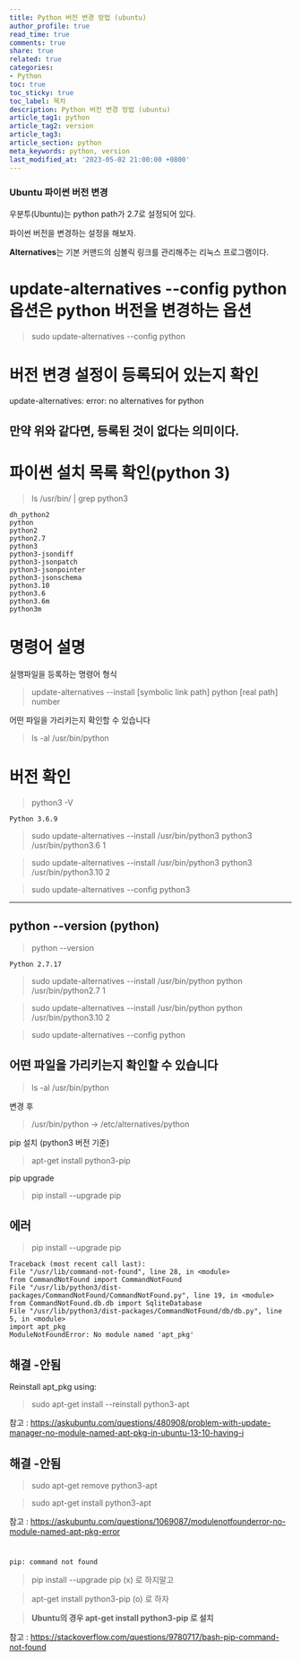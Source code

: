 ```yaml
---
title: Python 버전 변경 방법 (ubuntu)
author_profile: true
read_time: true
comments: true
share: true
related: true
categories:
- Python
toc: true
toc_sticky: true
toc_label: 목차
description: Python 버전 변경 방법 (ubuntu)
article_tag1: python
article_tag2: version
article_tag3: 
article_section: python
meta_keywords: python, version
last_modified_at: '2023-05-02 21:00:00 +0800'
---
```



### Ubuntu 파이썬 버전 변경

우분투(Ubuntu)는 python path가 2.7로 설정되어 있다.

파이썬 버전을 변경하는 설정을 해보자.

**Alternatives**는 기본 커맨드의 심볼릭 링크를 관리해주는 리눅스 프로그램이다.

# update-alternatives --config python 옵션은 python 버전을 변경하는 옵션
> sudo update-alternatives --config python


# 버전 변경 설정이 등록되어 있는지 확인
update-alternatives: error: no alternatives for python

만약 위와 같다면, 등록된 것이 없다는 의미이다.
--------------------

# 파이썬 설치 목록 확인(python 3)
> ls /usr/bin/ | grep python3

```
dh_python2
python
python2
python2.7
python3
python3-jsondiff
python3-jsonpatch
python3-jsonpointer
python3-jsonschema
python3.10
python3.6
python3.6m
python3m
```

# 명령어 설명

실행파일을 등록하는 명령어 형식

> update-alternatives --install [symbolic link path] python [real path] number 

어떤 파일을 가리키는지 확인할 수 있습니다
> ls -al /usr/bin/python

# 버전 확인
> python3 -V
```
Python 3.6.9
```

> sudo update-alternatives --install /usr/bin/python3 python3 /usr/bin/python3.6 1

> sudo update-alternatives --install /usr/bin/python3 python3 /usr/bin/python3.10 2

> sudo update-alternatives --config python3

------------------------

## python --version (python)
> python --version
```
Python 2.7.17
```

>sudo update-alternatives --install /usr/bin/python python /usr/bin/python2.7 1

>sudo update-alternatives --install /usr/bin/python python /usr/bin/python3.10 2

>sudo update-alternatives --config python

## 어떤 파일을 가리키는지 확인할 수 있습니다
> ls -al /usr/bin/python

변경 후
> /usr/bin/python -> /etc/alternatives/python

pip 설치 (python3 버전 기준)
> apt-get install python3-pip

pip upgrade
> pip install --upgrade pip

## 에러
> pip install --upgrade pip

```
Traceback (most recent call last):
File "/usr/lib/command-not-found", line 28, in <module>
from CommandNotFound import CommandNotFound
File "/usr/lib/python3/dist-packages/CommandNotFound/CommandNotFound.py", line 19, in <module>
from CommandNotFound.db.db import SqliteDatabase
File "/usr/lib/python3/dist-packages/CommandNotFound/db/db.py", line 5, in <module>
import apt_pkg
ModuleNotFoundError: No module named 'apt_pkg'
```

## 해결 -안됨
Reinstall apt_pkg using:

> sudo apt-get install --reinstall python3-apt

참고 : https://askubuntu.com/questions/480908/problem-with-update-manager-no-module-named-apt-pkg-in-ubuntu-13-10-having-i

## 해결 -안됨
> sudo apt-get remove python3-apt

> sudo apt-get install python3-apt

참고 : https://askubuntu.com/questions/1069087/modulenotfounderror-no-module-named-apt-pkg-error


#
```
pip: command not found
```

> pip install --upgrade pip (x) 로 하지말고

> apt-get install python3-pip (o) 로 하자

> **Ubuntu의 경우 apt-get install python3-pip 로 설치**

참고 : https://stackoverflow.com/questions/9780717/bash-pip-command-not-found